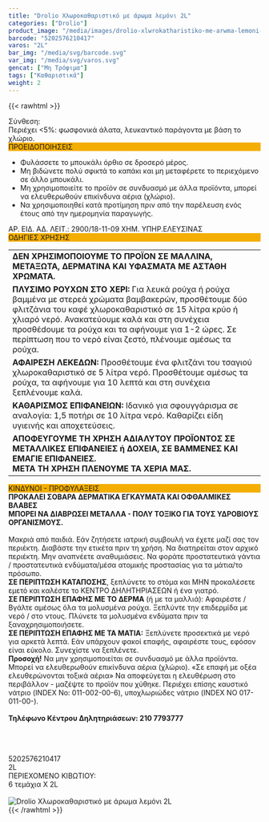 ```yaml
---
title: "Drolio Χλωροκαθαριστικό με άρωμα λεμόνι 2L"
categories: ["Drolio"]
product_image: "/media/images/drolio-xlwrokatharistiko-me-arwma-lemoni-2l.jpg"
barcode: "5202576210417"
varos: "2L"
bar_img: "/media/svg/barcode.svg"
var_img: "/media/svg/varos.svg"
gencat: ["Μη Τρόφιμα"]
tags: ["Καθαριστικά"]
weight: 2
---
```

{{< rawhtml >}}

<div class="sload160"><div class="product"><div id="sistatika">Σύνθεση:</div><div class="alltext">Περιέχει &lt;5%: φωσφονικά άλατα, λευκαντικό παράγοντα με βάση το χλώριο.</div><div style="background:#f4ae01" class="sp1015 sfwb stcenter st000">ΠΡΟΕΙΔΟΠΟΙΗΣΕΙΣ</div><div class="seee sp15"><ul><li>Φυλάσσετε το μπουκάλι όρθιο σε δροσερό μέρος.</li><li>Μη βιδώνετε πολύ σφικτά το καπάκι και μη μεταφέρετε το περιεχόμενο σε άλλο μπουκάλι.</li><li>Μη χρησιμοποιείτε το προϊόν σε συνδυασμό με άλλα προϊόντα, μπορεί να ελευθερωθούν επικίνδυνα αέρια (χλώριο).</li><li>Να χρησιμοποιηθεί κατά προτίμηση πριν από την παρέλευση ενός έτους από την ημερομηνία παραγωγής.</li></ul>ΑΡ. ΕΙΔ. ΑΔ. ΛΕΙΤ.: 2900/18-11-09 ΧΗΜ. ΥΠΗΡ.ΕΛΕΥΣΙΝΑΣ</div><div class="keno"></div><div style="background:#f4ae01" class="sp1015 sfwb stcenter st000">ΟΔΗΓΙΕΣ ΧΡΗΣΗΣ</div><div class="seee sp15"><table><tbody><tr><td><strong>ΔΕΝ ΧΡΗΣΙΜΟΠΟΙΟΥΜΕ ΤΟ ΠΡΟΪΟΝ ΣΕ ΜΑΛΛΙΝΑ, ΜΕΤΑΞΩΤΑ, ΔΕΡΜΑΤΙΝΑ ΚΑΙ ΥΦΑΣΜΑΤΑ ΜΕ ΑΣΤΑΘΗ ΧΡΩΜΑΤΑ.</strong></td></tr><tr><td><strong>ΠΛΥΣΙΜΟ ΡΟΥΧΩΝ ΣΤΟ ΧΕΡΙ:</strong>&nbsp;Για λευκά ρούχα ή ρούχα βαμμένα με στερεά χρώματα βαμβακερών, προσθέτουμε δύο φλιτζάνια του καφέ χλωροκαθαριστικό σε 15 λίτρα κρύο ή χλιαρό νερό. Ανακατεύουμε καλά και στη συνέχεια προσθέdουμε τα ρούχα και τα αφήνουμε για 1-2 ώρες. Σε περίπτωση που το νερό είναι ζεστό, πλένουμε αμέσως τα ρούχα.</td></tr><tr><td><strong>ΑΦΑΙΡΕΣΗ ΛΕΚΕΔΩΝ:</strong>&nbsp;Προσθέτουμε ένα φλιτζάνι του τσαγιού χλωροκαθαριστικό σε 5 λίτρα νερό. Προσθέτουμε αμέσως τα ρούχα, τα αφήνουμε για 10 λεπτά και στη συνέχεια ξεπλένουμε καλά.</td></tr><tr><td><strong>ΚΑΘΑΡΙΣΜΟΣ ΕΠΙΦΑΝΕΙΩΝ:</strong>&nbsp;Ιδανικό για σφουγγάρισμα σε αναλογία: 1,5 ποτήρι σε 10 λίτρα νερό. Καθαρίζει είδη υγιεινής και αποχετεύσεις.</td></tr><tr><td><strong>ΑΠΟΦΕΥΓΟΥΜΕ ΤΗ ΧΡΗΣΗ ΑΔΙΑΛΥΤΟΥ ΠΡΟΪΟΝΤΟΣ ΣΕ ΜΕΤΑΛΛΙΚΕΣ ΕΠΙΦΑΝΕΙΕΣ ή ΔΟΧΕΙΑ, ΣΕ ΒΑΜΜΕΝΕΣ ΚΑΙ ΕΜΑΓΙΕ ΕΠΙΦΑΝΕΙΕΣ.<br>ΜΕΤΑ ΤΗ ΧΡΗΣΗ ΠΛΕΝΟΥΜΕ ΤΑ ΧΕΡΙΑ ΜΑΣ.</strong></td></tr></tbody></table></div><div class="keno"></div><div style="background:#f4ae01" class="sp1015 sfwb stcenter st000">ΚΙΝΔΥΝΟΙ - ΠΡΟΦΥΛΑΞΕΙΣ</div><div class="seee sp15"><strong>ΠΡΟΚΑΛΕΙ ΣΟΒΑΡΑ ΔΕΡΜΑΤΙΚΑ ΕΓΚΑΥΜΑΤΑ ΚΑΙ ΟΦΘΑΛΜΙΚΕΣ ΒΛΑΒΕΣ<br>ΜΠΟΡΕΙ ΝΑ ΔΙΑΒΡΩΣΕΙ ΜΕΤΑΛΛΑ - ΠΟΛΥ ΤΟΞΙΚΟ ΓΙΑ ΤΟΥΣ ΥΔΡΟΒΙΟΥΣ ΟΡΓΑΝΙΣΜΟΥΣ.</strong><br><br>Mακριά από παιδιά. Εάν ζητήσετε ιατρική συμβουλή να έχετε μαζί σας τον περιέκτη. Διαβάστε την ετικέτα πριν τη χρήση. Να διατηρείται στον αρχικό περιέκτη. Μην αναπνέετε αναθυμιάσεις. Να φοράτε προστατευτικά γάντια / προστατευτικά ενδύματα/μέσα ατομικής προστασίας για τα μάτια/το πρόσωπο.<br><strong>ΣΕ ΠΕΡΙΠΤΩΣΗ ΚΑΤΑΠΟΣΗΣ</strong>, ξεπλύνετε το στόμα και ΜΗΝ προκαλέσετε εμετό και καλέστε το ΚΕΝΤΡΟ ΔΗΛΗΤΗΡΙΑΣΕΩΝ ή ένα γιατρό.<br><strong>ΣΕ ΠΕΡΙΠΤΩΣΗ ΕΠΑΦΗΣ ΜΕ ΤΟ ΔΕΡΜΑ</strong>&nbsp;(ή με τα μαλλιά): Αφαιρέστε / Βγάλτε αμέσως όλα τα μολυσμένα ρούχα. Ξεπλύντε την επιδερμίδα με νερό / στο ντους. Πλύνετε τα μολυσμένα ενδύματα πριν τα ξαναχρησιμοποιήσετε.<br><strong>ΣΕ ΠΕΡΙΠΤΩΣΗ ΕΠΑΦΗΣ ΜΕ ΤΑ ΜΑΤΙΑ:</strong>&nbsp;Ξεπλύνετε προσεκτικά με νερό για αρκετά λεπτά. Εάν υπάρχουν φακοί επαφής, αφαιρέστε τους, εφόσον είναι εύκολο. Συνεχίστε να ξεπλένετε.<br><strong>Προσοχή!</strong>&nbsp;Να μην χρησιμοποιείται σε συνδυασμό με άλλα προϊόντα. Μπορεί να ελευθερωθούν επικίνδυνα αέρια (χλώριο). «Σε επαφή με οξέα ελευθερώνονται τοξικά αέρια» Να αποφεύγεται η ελευθέρωση στο περιβάλλον - μαζέψτε το προϊόν που χύθηκε. Περιέχει επίσης καυστικό νάτριο (INDEX No: 011-002-00-6), υποχλωριώδες νάτριο (INDEX NO 017-011-00-).<br><br><strong>Τηλέφωνο Κέντρου Δηλητηριάσεων: 210 7793777</strong><br><br><br><img style="max-width:400px;margin:auto;display:flex;padding:15px" src="/media/icons/ddanger.svg" alt=""></div><div class="keno"></div><div id="barcode"><div id="barimage1"></div><span id="bartext">5202576210417</span></div><div id="varos"><div id="varosimage1"></div><span id="varostext">2L</span></div><div id="kivotio">ΠΕΡΙΕΧΟΜΕΝΟ ΚΙΒΩΤΙΟΥ:<br>6 τεμάχια Χ 2L</div><br><div class="pimg"><img alt="Drolio Χλωροκαθαριστικό με άρωμα λεμόνι 2L" title="Drolio Χλωροκαθαριστικό με άρωμα λεμόνι 2L" src="/media/images/drolio-xlwrokatharistiko-me-arwma-lemoni-2l.jpg"></div></div></div>
{{< /rawhtml >}}


